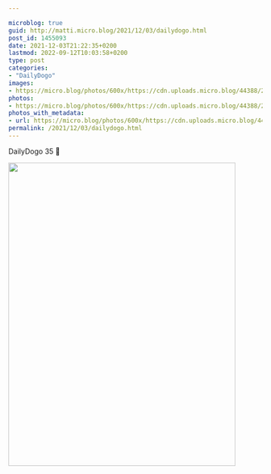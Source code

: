 ```yaml
---

microblog: true
guid: http://matti.micro.blog/2021/12/03/dailydogo.html
post_id: 1455093
date: 2021-12-03T21:22:35+0200
lastmod: 2022-09-12T10:03:58+0200
type: post
categories:
- "DailyDogo"
images:
- https://micro.blog/photos/600x/https://cdn.uploads.micro.blog/44388/2021/4f6141bc26.jpg
photos:
- https://micro.blog/photos/600x/https://cdn.uploads.micro.blog/44388/2021/4f6141bc26.jpg
photos_with_metadata:
- url: https://micro.blog/photos/600x/https://cdn.uploads.micro.blog/44388/2021/4f6141bc26.jpg
permalink: /2021/12/03/dailydogo.html
---
```

DailyDogo 35 🐶

<img src="/media/uploads/2021/4f6141bc26.jpg" width="450" height="600" alt="" />

